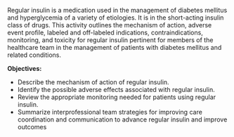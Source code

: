 Regular insulin is a medication used in the management of diabetes mellitus and hyperglycemia of a variety of etiologies. It is in the short-acting insulin class of drugs. This activity outlines the mechanism of action, adverse event profile, labeled and off-labeled indications, contraindications, monitoring, and toxicity for regular insulin pertinent for members of the healthcare team in the management of patients with diabetes mellitus and related conditions.

**Objectives:**
- Describe the mechanism of action of regular insulin.
- Identify the possible adverse effects associated with regular insulin.
- Review the appropriate monitoring needed for patients using regular insulin.
- Summarize interprofessional team strategies for improving care coordination and communication to advance regular insulin and improve outcomes